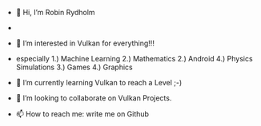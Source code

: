 - 👋 Hi, I’m Robin Rydholm
- 
- 👀 I’m interested in Vulkan for everything!!!
-  especially 
1.) Machine Learning
2.) Mathematics
2.) Android
4.) Physics Simulations
3.) Games
4.) Graphics

- 🌱 I’m currently learning Vulkan to reach a Level ;-)
- 💞️ I’m looking to collaborate on Vulkan Projects.
- 📫 How to reach me: write me on Github

<!---
Rlocksley/Rlocksley is a ✨ special ✨ repository because its `README.md` (this file) appears on your GitHub profile.
You can click the Preview link to take a look at your changes.
--->
